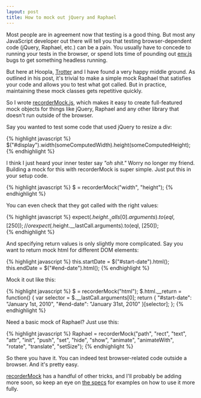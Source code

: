 ```yaml
---
layout: post
title: How to mock out jQuery and Raphael
---
```


Most people are in agreement now that testing is a good thing. But most any JavaScript developer out there will tell you that testing browser-dependent code (jQuery, Raphael, etc.) can be a pain. You usually have to concede to running your tests in the browser, or spend lots time of pounding out [env.js](http://github.com/thatcher/env-js) bugs to get something headless running.

But here at Hoopla, [Trotter](http://www.trottercashion.com/2010/04/27/headless-raphael-testing.html "Headless Raphael Testing") and I have found a very happy middle ground. As outlined in his post, it's trivial to make a simple mock Raphael that satisfies your code and allows you to test what got called. But in practice, maintaining these mock classes gets repetitive quickly.

So I wrote [recorderMock.js](http://github.com/matschaffer/recorderMock.js "matschaffer's recorderMock.js at master - GitHub"), which makes it easy to create full-featured mock objects for things like jQuery, Raphael and any other library that doesn't run outside of the browser.

Say you wanted to test some code that used jQuery to resize a div:

{% highlight javascript %}
$("#display").width(someComputedWidth).height(someComputedHeight);
{% endhighlight %}

I think I just heard your inner tester say *"oh shit."* Worry no longer my friend. Building a mock for this with recorderMock is super simple. Just put this in your setup code.

{% highlight javascript %}
$ = recorderMock("width", "height");
{% endhighlight %}

You can even check that they got called with the right values:

{% highlight javascript %}
expect($.height.__calls[0].arguments).to(eql, [250]);
// or 
expect($.height.__lastCall.arguments).to(eql, [250]);  
{% endhighlight %}

And specifying return values is only slightly more complicated. Say you want to return mock html for different DOM elements:

{% highlight javascript %}
this.startDate = $("#start-date").html();
this.endDate   = $("#end-date").html();
{% endhighlight %}

Mock it out like this:

{% highlight javascript %}
$ = recorderMock("html");
$.html.__return = function() {
  var selector = $.__lastCall.arguments[0];
  return { "#start-date": "January 1st, 2010",
           "#end-date":   "January 31st, 2010" }[selector];
};
{% endhighlight %}

Need a basic mock of Raphael? Just use this:

{% highlight javascript %}
Raphael = recorderMock("path", "rect", "text", "attr", "init", "push", "set",
                       "hide", "show", "animate", "animateWith", "rotate",
                       "translate", "setSize");
{% endhighlight %}

So there you have it. You can indeed test browser-related code outside a browser. And it's pretty easy.

[recorderMock](http://github.com/matschaffer/recorderMock.js "matschaffer's recorderMock.js at master - GitHub") has a handful of other tricks, and I'll probably be adding more soon, so keep an eye on [the specs](http://github.com/matschaffer/recorderMock.js/blob/master/spec/unit/spec.recorderMock.js "spec/unit/spec.recorderMock.js at master from matschaffer's recorderMock.js - GitHub") for examples on how to use it more fully.